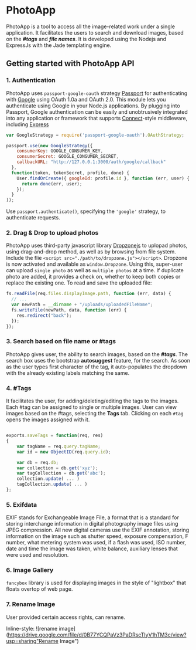 # PhotoApp
PhotoApp is a tool to access all the image-related work under a single application. It facilitates the users to search and download images, based on the **_#tags_** and **_file names_**. It is developed using the Nodejs and ExpressJs with the Jade templating engine.

## Getting started with PhotoApp API

### 1. Authentication
PhotoApp uses `passport-google-oauth` strategy [Passport](http://passportjs.org/) for authenticating with [Google](http://www.google.com/) using OAuth 1.0a and OAuth 2.0. This module lets you authenticate using Google in your Node.js applications. By plugging into Passport, Google authentication can be easily and unobtrusively integrated into any application or framework that supports [Connect](http://www.senchalabs.org/connect/)-style middleware, including [Express](http://expressjs.com/)

```Javascript
var GoogleStrategy = require('passport-google-oauth').OAuthStrategy;

passport.use(new GoogleStrategy({
    consumerKey: GOOGLE_CONSUMER_KEY,
    consumerSecret: GOOGLE_CONSUMER_SECRET,
    callbackURL: "http://127.0.0.1:3000/auth/google/callback"
  },
  function(token, tokenSecret, profile, done) {
    User.findOrCreate({ googleId: profile.id }, function (err, user) {
      return done(err, user);
    });
  }
));
```
Use `passport.authenticate()`, specifying the `'google'` strategy, to authenticate requests.

### 2. Drag & Drop to upload photos
PhotoApp uses third-party javascript library [Dropzonejs](http://www.dropzonejs.com/) to uplopad photos, using drag-and-drop method, as well as by browsing from file system. Include the flie ```<script src="./path/to/dropzone.js"></script>```. Dropzone is now activated and available as ```window.Dropzone```. Using this, super-user can upload `single photo` as well as `multiple photos` at a time. If duplicate photo are added, it provides a check on, whether to keep both copies or replace the existing one. To read and save the uploaded file:
``` Javascript
fs.readFile(req.files.displayImage.path, function (err, data) {
  // ...
  var newPath = __dirname + "/uploads/uploadedFileName";
  fs.writeFile(newPath, data, function (err) {
    res.redirect("back");
  });
});
```

### 3. Search based on file name or #tags
PhotoApp gives user, the ability to search images, based on the **_#tags_**. The search box uses the bootstrap  **autosuggest** feature, for the search. As soon as the user types first character of the tag, it auto-populates the dropdown with the already existing labels matching the same.

### 4. #Tags
It facilitates the user, for adding/deleting/editing the tags to the images. Each #tag can be assigned to single or multiple images. User can view images based on the #tags, selecting the **Tags** tab. Clicking on each `#tag` opens the images assigned with it. 
```Javascript

exports.saveTags = function(req, res)
{
	var tagName = req.query.tagName;
	var id = new ObjectID(req.query.id);

	var db = req.db;	
	var collection = db.get('xyz');
	var tagCollection = db.get('abc');
	collection.update( ... )
	tagCollection.update( ... )
};
```

### 5. Exifdata
EXIF stands for Exchangeable Image File, a format that is a standard for storing interchange information in digital photography image files using JPEG compression. All new digital cameras use the EXIF annotation, storing information on the image such as shutter speed, exposure compensation, F number, what metering system was used, if a flash was used, ISO number, date and time the image was taken, white balance, auxiliary lenses that were used and resolution.

### 6. Image Gallery
`fancybox` library is used for displaying images in the style of "lightbox" that floats overtop of web page.

### 7. Rename Image

User provided certain access rights, can rename. 

Inline-style: 
![rename image](https://drive.google.com/file/d/0B77YCQPaVz3PaDRscTIyV1hTM3c/view?usp=sharing"Rename Image")
